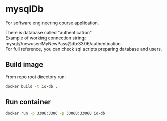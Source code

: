 # mysqlDb
For software engineering course application.

There is database called "authentication" \
Example of working connection string: \
mysql://newuser:MyNewPass@db:3306/authentication \
For full reference, you can check sql scripts preparing database and users.

## Build image 
From repo root directory run: 
```bash
docker build -t io-db .
```
## Run container 
```bash
docker run -p 3306:3306 -p 33060:33060 io-db
```
